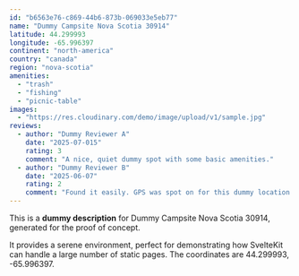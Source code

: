 ```yaml
---
id: "b6563e76-c869-44b6-873b-069033e5eb77"
name: "Dummy Campsite Nova Scotia 30914"
latitude: 44.299993
longitude: -65.996397
continent: "north-america"
country: "canada"
region: "nova-scotia"
amenities:
  - "trash"
  - "fishing"
  - "picnic-table"
images:
  - "https://res.cloudinary.com/demo/image/upload/v1/sample.jpg"
reviews:
  - author: "Dummy Reviewer A"
    date: "2025-07-015"
    rating: 3
    comment: "A nice, quiet dummy spot with some basic amenities."
  - author: "Dummy Reviewer B"
    date: "2025-06-07"
    rating: 2
    comment: "Found it easily. GPS was spot on for this dummy location."
---
```


This is a **dummy description** for Dummy Campsite Nova Scotia 30914, generated for the proof of concept.

It provides a serene environment, perfect for demonstrating how SvelteKit can handle a large number of static pages. The coordinates are 44.299993, -65.996397.
